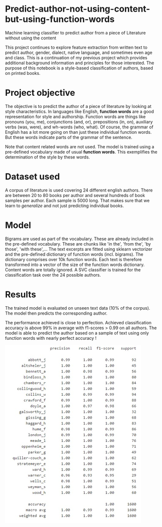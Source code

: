 # Predict-author-not-using-content-but-using-function-words
Machine learning classifier to predict author from a piece of Literature without using the content

This project continues to explore feature extraction from written text to predict author, gender, dialect, native language, and sometimes even age and class. This is a continuation of my previous project []() which provides additional background information and principles for those interested. The purpose of this notebook is a style-based classification of authors, based on printed books.

# Project objective

The objective is to predict the author of a piece of literature by looking at style characteristics. In languages like English, **function words** are a good representation for style and authorship. Function words are things like pronouns (you, me), conjunctions (and, or), prepositions (in, on), auxiliary verbs (was, were), and wh-words (who, what). Of course, the grammar of English has a lot more going on than just these individual function words. But these words indicate parts of the grammar of the sentence.

Note that content related words are not used. The model is trained using a pre-defined vocabulary made of usual **function words**. This exemplifies the determination of the style by these words.

# Dataset used

A corpus of literature is used covering 24 different english authors. There are between 20 to 80 books per author and several hundreds of book samples per author. Each sample is 5000 long. That makes sure that we learn to *generalize* and not just predicting individual books.

# Model

Bigrams are used as part of the vocabulary. These are already included in the pre-defined vocabulary. These are chunks like 'in the', 'from the', 'by those', 'with these',...
The text excerpts are fitted using sklearn vectorizer and the pre-defined dictionary of function words (incl. bigrams). The dictionary comprises over 10k function words.
Each text is therefore transformed into a vector of the size of the function words dictionary. Content words are totally ignored.
A SVC classifier is trained for the classification task over the 24 possible authors.

# Results

The trained model is evaluated on unseen text data (10% of the corpus). The model then predicts the corresponding author.

The performance achieved is close to perfection. Achieved classification accuracy is above 99% in average with f1-scores > 0.99 on all authors. The model is able to predict the author based on a sample of text using only function words with nearly perfect accuracy !

![](metrics.jpg)
